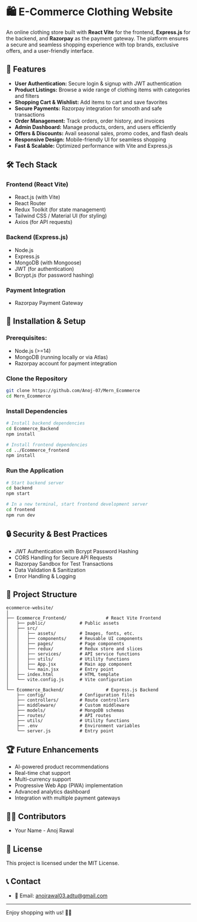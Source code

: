 # 🛍️ E-Commerce Clothing Website

An online clothing store built with **React Vite** for the frontend, **Express.js** for the backend, and **Razorpay** as the payment gateway. The platform ensures a secure and seamless shopping experience with top brands, exclusive offers, and a user-friendly interface.

## 📌 Features

- **User Authentication:** Secure login & signup with JWT authentication  
- **Product Listings:** Browse a wide range of clothing items with categories and filters  
- **Shopping Cart & Wishlist:** Add items to cart and save favorites  
- **Secure Payments:** Razorpay integration for smooth and safe transactions  
- **Order Management:** Track orders, order history, and invoices  
- **Admin Dashboard:** Manage products, orders, and users efficiently  
- **Offers & Discounts:** Avail seasonal sales, promo codes, and flash deals  
- **Responsive Design:** Mobile-friendly UI for seamless shopping  
- **Fast & Scalable:** Optimized performance with Vite and Express.js  

## 🛠️ Tech Stack

### Frontend (React Vite)
- React.js (with Vite)
- React Router
- Redux Toolkit (for state management)
- Tailwind CSS / Material UI (for styling)
- Axios (for API requests)

### Backend (Express.js)
- Node.js
- Express.js
- MongoDB (with Mongoose)
- JWT (for authentication)
- Bcrypt.js (for password hashing)

### Payment Integration
- Razorpay Payment Gateway

## 🚀 Installation & Setup

### Prerequisites:
- Node.js (>=14)
- MongoDB (running locally or via Atlas)
- Razorpay account for payment integration

### Clone the Repository
```bash
git clone https://github.com/Anoj-07/Mern_Ecommerce
cd Mern_Ecommerce
```

### Install Dependencies
```bash
# Install backend dependencies
cd Ecommerce_Backend
npm install

# Install frontend dependencies
cd ../Ecommerce_frontend
npm install
```

### Run the Application
```bash
# Start backend server
cd backend
npm start

# In a new terminal, start frontend development server
cd frontend
npm run dev
```

## 🔒 Security & Best Practices

- JWT Authentication with Bcrypt Password Hashing
- CORS Handling for Secure API Requests
- Razorpay Sandbox for Test Transactions
- Data Validation & Sanitization
- Error Handling & Logging

## 📁 Project Structure

```
ecommerce-website/
│
├── Ecommerce_Frontend/               # React Vite Frontend
│   ├── public/             # Public assets
│   ├── src/
│   │   ├── assets/         # Images, fonts, etc.
│   │   ├── components/     # Reusable UI components
│   │   ├── pages/          # Page components
│   │   ├── redux/          # Redux store and slices
│   │   ├── services/       # API service functions
│   │   ├── utils/          # Utility functions
│   │   ├── App.jsx         # Main app component
│   │   └── main.jsx        # Entry point
│   ├── index.html          # HTML template
│   └── vite.config.js      # Vite configuration
│
└── Ecommerce_Backend/                # Express.js Backend
    ├── config/             # Configuration files
    ├── controllers/        # Route controllers
    ├── middleware/         # Custom middleware
    ├── models/             # MongoDB schemas
    ├── routes/             # API routes
    ├── utils/              # Utility functions
    ├── .env                # Environment variables
    └── server.js           # Entry point
```

## 🏆 Future Enhancements

- AI-powered product recommendations
- Real-time chat support
- Multi-currency support
- Progressive Web App (PWA) implementation
- Advanced analytics dashboard
- Integration with multiple payment gateways

## 👨‍💻 Contributors

- Your Name - Anoj Rawal

## 📜 License

This project is licensed under the MIT License.

## 📞 Contact

- 📧 Email: anojrawal03.adtu@gmail.com

---

Enjoy shopping with us! 🛒✨
